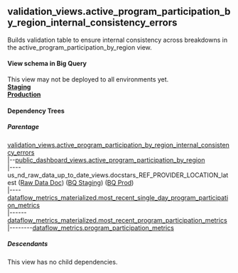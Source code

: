 ## validation_views.active_program_participation_by_region_internal_consistency_errors
 Builds validation table to ensure internal consistency across breakdowns in the
 active_program_participation_by_region view.

#### View schema in Big Query
This view may not be deployed to all environments yet.<br/>
[**Staging**](https://console.cloud.google.com/bigquery?pli=1&p=recidiviz-staging&page=table&project=recidiviz-staging&d=validation_views&t=active_program_participation_by_region_internal_consistency_errors)
<br/>
[**Production**](https://console.cloud.google.com/bigquery?pli=1&p=recidiviz-123&page=table&project=recidiviz-123&d=validation_views&t=active_program_participation_by_region_internal_consistency_errors)
<br/>

#### Dependency Trees

##### Parentage
[validation_views.active_program_participation_by_region_internal_consistency_errors](../validation_views/active_program_participation_by_region_internal_consistency_errors.md) <br/>
|--[public_dashboard_views.active_program_participation_by_region](../public_dashboard_views/active_program_participation_by_region.md) <br/>
|----us_nd_raw_data_up_to_date_views.docstars_REF_PROVIDER_LOCATION_latest ([Raw Data Doc](../../../ingest/us_nd/raw_data/docstars_REF_PROVIDER_LOCATION.md)) ([BQ Staging](https://console.cloud.google.com/bigquery?pli=1&p=recidiviz-staging&page=table&project=recidiviz-staging&d=us_nd_raw_data_up_to_date_views&t=docstars_REF_PROVIDER_LOCATION_latest)) ([BQ Prod](https://console.cloud.google.com/bigquery?pli=1&p=recidiviz-123&page=table&project=recidiviz-123&d=us_nd_raw_data_up_to_date_views&t=docstars_REF_PROVIDER_LOCATION_latest)) <br/>
|----[dataflow_metrics_materialized.most_recent_single_day_program_participation_metrics](../dataflow_metrics_materialized/most_recent_single_day_program_participation_metrics.md) <br/>
|------[dataflow_metrics_materialized.most_recent_program_participation_metrics](../dataflow_metrics_materialized/most_recent_program_participation_metrics.md) <br/>
|--------[dataflow_metrics.program_participation_metrics](../../metrics/program/program_participation_metrics.md) <br/>


##### Descendants
This view has no child dependencies.
